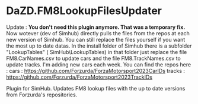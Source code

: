# DaZD.FM8LookupFilesUpdater

Update : 
**You don't need this plugin anymore. That was a temporary fix.**
Now wotever (dev of Simhub) directly pulls the files from the repos at each new version of Simhub.
You can still replace the files yourself if you want the most up to date datas.
In the install folder of Simhub there is a subfolder "LookupTables" ( SimHub\LookupTables) in that folder just replace the file FM8.CarNames.csv to update cars and the file FM8.TrackNames.csv to update tracks.
I'm adding new cars each week. You can find the repos here :
cars : https://github.com/Forzurda/ForzaMotorsport2023CarIDs
tracks : https://github.com/Forzurda/ForzaMotorsport2023TrackIDs



Plugin for SimHub. Updates FM8 lookup files with the up to date versions from Forzurda's repositories.
